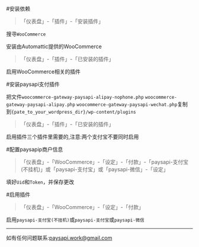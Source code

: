 #安装依赖



>「仪表盘」-「插件」-「安装插件」



搜寻`WooCommerce`

安装由Automattic提供的WooCommerce



>「仪表盘」-「插件」-「已安装的插件」



启用WooCommerce相关的插件



#安装paysapi支付插件



把文件`woocommerce-gateway-paysapi-alipay-nophone.php` `woocommerce-gateway-paysapi-alipay.php` `woocommerce-gateway-paysapi-wechat.php`复制到`{pate_to_your_wordpress_dir}/wp-content/plugins`



>「仪表盘」-「插件」-「已安装的插件」



启用插件三个插件里需要的,注意:两个支付宝不要同时启用



#配置paysapip商户信息



>「仪表盘」-「WooCommerce」-「设定」-「付款」-「paysapi-支付宝(不挂机)」或「paysapi-支付宝」或「paysapi-微信」-「设定」



填好`Uid`和`Token`，并保存更改



#启用插件



>「仪表盘」-「WooCommerce」-「设定」-「付款」



启用`paysapi-支付宝(不挂机)`或`paysapi-支付宝`或`paysapi-微信`




------


如有任何问题联系:paysapi.work@gmail.com